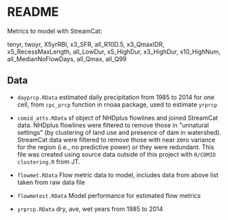 # README

Metrics to model with StreamCat:

tenyr, twoyr, X5yrRBI, x3_SFR, all_R10D.5, x3_QmaxIDR, x5_RecessMaxLength, all_LowDur, x5_HighDur, x3_HighDur, x10_HighNum, all_MedianNoFlowDays, all_Qmax, all_Q99

## Data

* `dayprcp.RData` estimated daily precipitation from 1985 to 2014 for one cell, from `cpc_prcp` function in rnoaa package, used to estimate `yrprcp`

* `comid_atts.RData` sf object of NHDplus flowlines and joined StreamCat data.  NHDplus flowlines were filtered to remove those in "unnatural settings" (by clustering of land use and presence of dam in watershed).  StreamCat data were filtered to remove those with near zero variance for the region (i.e., no predictive power) or they were redundant.  This file was created using source data outside of this project with `R/COMID clustering.R` from JT.

* `flowmet.RData` Flow metric data to model, includes data from above list taken from raw data file

* `flowmetest.RData` Model performance for estimated flow metrics

* `yrprcp.RData` dry, ave, wet years from 1985 to 2014